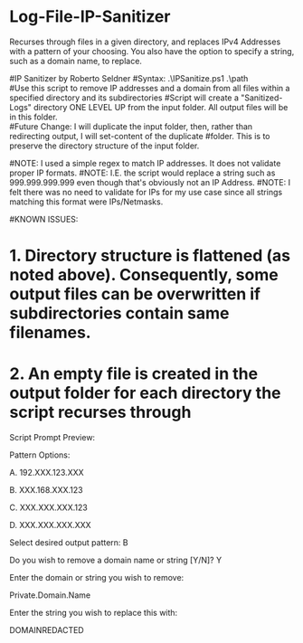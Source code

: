 # Log-File-IP-Sanitizer
Recurses through files in a given directory, and replaces IPv4 Addresses with a pattern of your choosing.  You also have the option to specify a string, such as a domain name, to replace.

#IP Sanitizer by Roberto Seldner
#Syntax: .\IPSanitize.ps1 .\path\
#Use this script to remove IP addresses and a domain from all files within a specified directory and its subdirectories
#Script will create a "Sanitized-Logs" directory ONE LEVEL UP from the input folder.  All output files will be in this folder.  
#Future Change: I will duplicate the input folder, then, rather than redirecting output, I will set-content of the duplicate
#folder.  This is to preserve the directory structure of the input folder.

#NOTE: I used a simple regex to match IP addresses.  It does not validate proper IP formats.
#NOTE: I.E. the script would replace a string such as 999.999.999.999 even though that's obviously not an IP Address.
#NOTE: I felt there was no need to validate for IPs for my use case since all strings matching this format were IPs/Netmasks.

#KNOWN ISSUES: 
# 1. Directory structure is flattened (as noted above).  Consequently, some output files can be overwritten if subdirectories contain same filenames.
# 2. An empty file is created in the output folder for each directory the script recurses through

Script Prompt Preview:

Pattern Options:

A. 192.XXX.123.XXX

B. XXX.168.XXX.123

C. XXX.XXX.XXX.123

D. XXX.XXX.XXX.XXX

Select desired output pattern:
B

Do you wish to remove a domain name or string [Y/N]?
Y

Enter the domain or string you wish to remove:

Private.Domain.Name

Enter the string you wish to replace this with: 

DOMAINREDACTED


